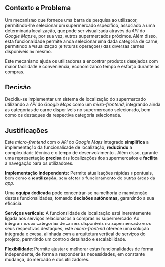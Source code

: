 ## Contexto e Problema

Um mecanismo que fornece uma barra de pesquisa ao utilizador, permitindo-lhe selecionar um supermercado específico, associado a uma determinada localização, que pode ser visualizada através da *API* do *Google Maps* e, por sua vez, outros supermercados próximos. Além disso, esta funcionalidade permite ainda selecionar uma dada categoria de carne, permitindo a visualização (e futuras operações) das diversas carnes disponíveis no mesmo.

Este mecanismo ajuda os utilizadores a encontrar produtos desejados com maior facilidade e conveniência, economizando tempo e esforço durante as compras.

## Decisão

Decidiu-se implementar um sistema de localização do supermercado utilizando a *API* do *Google Maps* como um *micro-frontend*, integrando ainda as categorias de carne disponíveis no supermercado selecionado, bem como os destaques da respectiva categoria selecionada.

## Justificações

Este *micro-frontend* com o *API* do *Google Maps* integrado **simplifica** a implementação da funcionalidade de localização, **reduzindo** a complexidade técnica e o tempo de desenvolvimento . Além disso, garante uma representação **precisa** das localizações dos supermercados e **facilita** a navegação para os utilizadores.

**Implementação independente:** Permite atualizações rápidas e pontuais, bem como a **reutilização**, sem afetar o funcionamento de outras áreas da *app*.

Uma **equipa dedicada** pode concentrar-se na melhoria e manutenção destas funcionalidades, tomando **decisões autónomas,** garantindo a sua eficácia.

**Serviços verticais:** A funcionalidade de localização está inerentemente ligada aos serviços relacionados a compras no supermercado. Ao integrarmos as categorias de carnes disponíveis no supermercado e os seus respectivos destaques, este *micro-frontend* oferece uma solução integrada e coesa, alinhada com a arquitetura vertical de serviços do projeto, permitindo um controlo detalhado e escalabilidade.

**Flexibilidade:** Permite ajustar e melhorar estas funcionalidades de forma independente, de forma a responder às necessidades, em constante mudança, do mercado e dos utilizadores.
